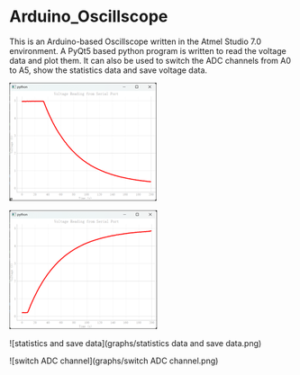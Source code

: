 # Arduino_Oscillscope

This is an Arduino-based Oscillscope written in the Atmel Studio 7.0 environment. A PyQt5 based python program is written to read the voltage data and plot them. It can also be used to switch the ADC channels from A0 to A5, show the statistics data and save voltage data.

![volatge plot of the RC circuit](graphs/plot1.png)

![volatge plot of the RC circuit](graphs/plot2.png)

![statistics and save data](graphs/statistics data and save data.png)

![switch ADC channel](graphs/switch ADC channel.png)

